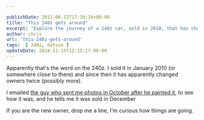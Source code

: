 ```yaml
---

publishDate: 2011-06-13T17:20:26+00:00
title: "This 240z gets around"
excerpt: "Explore the journey of a 240z car, sold in 2010, that has changed owners multiple times. Stay updated on its tale!"
author: chris
url: 'this-240z-gets-around'
tags:  [ 240z, datsun ] 
updateDate: 2024-11-15T12:15:17-06:00
---
```


Apparently that's the word on the 240z. I sold it in January 2010 (or somewhere close to there) and since then it has apparently changed owners twice (possibly more).

I emailed [the guy who sent me photos in October after he painted it](/the-240z-lives-and-it-looks-great), to see how it was, and he tells me it was sold in December 
    
If you are the new owner, drop me a line, I'm curious how things are going.

